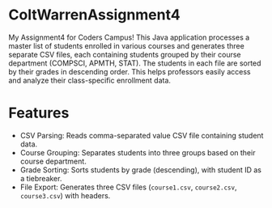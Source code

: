 # ColtWarrenAssignment4
My Assignment4 for Coders Campus! This Java application processes a master list of 
students enrolled in various courses and generates three separate CSV files, each 
containing students grouped by their course department (COMPSCI, APMTH, STAT). 
The students in each file are sorted by their grades in descending order. This helps 
professors easily access and analyze their class-specific enrollment data.

# Features
- CSV Parsing: Reads comma-separated value CSV file containing student data.
- Course Grouping: Separates students into three groups based on their course department.
- Grade Sorting: Sorts students by grade (descending), with student ID as a tiebreaker.
- File Export: Generates three CSV files (`course1.csv`, `course2.csv`, `course3.csv`) with headers.